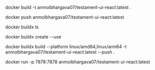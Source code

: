 <!-- first step 
(While creating a new image dont forget to change this name anmolbhargava07/sbi-ui to anmolbhargava07/new-name) --> 
docker build -t anmolbhargava07/testament-ui-react:latest .

<!-- second step -->
docker push anmolbhargava07/testament-ui-react:latest

<!-- Third step -->
docker buildx ls
 
<!-- Fourth step -->


 <!-- If error comes (for ex : multi-platform issue, then run other command) -->
 docker buildx create --use

 <!-- Then again run  -->
docker buildx build --platform linux/amd64,linux/arm64 -t anmolbhargava07/testament-ui-react:latest --push .

<!-- run the docker app in local-->
docker run -p 7878:7878 anmolbhargava07/testament-ui-react:latest 